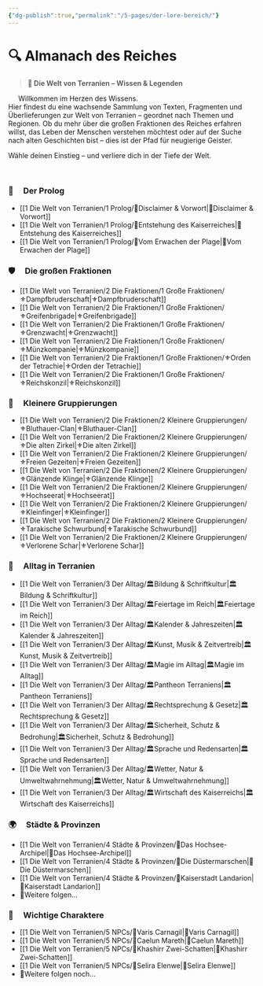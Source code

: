 ```yaml
---
{"dg-publish":true,"permalink":"/5-pages/der-lore-bereich/"}
---
```


# 🔍 **Almanach des Reiches**

> **🌌 Die Welt von Terranien – Wissen & Legenden**

$\quad$
Willkommen im Herzen des Wissens.  
Hier findest du eine wachsende Sammlung von Texten, Fragmenten und Überlieferungen zur Welt von Terranien – geordnet nach Themen und Regionen. Ob du mehr über die großen Fraktionen des Reiches erfahren willst, das Leben der Menschen verstehen möchtest oder auf der Suche nach alten Geschichten bist – dies ist der Pfad für neugierige Geister.

Wähle deinen Einstieg – und verliere dich in der Tiefe der Welt.

$\quad$

### 📖$\quad$**Der Prolog**

- [[1 Die Welt von Terranien/1 Prolog/📜Disclaimer & Vorwort\|📜Disclaimer & Vorwort]]
- [[1 Die Welt von Terranien/1 Prolog/📜Entstehung des Kaiserreiches\|📜Entstehung des Kaiserreiches]]
- [[1 Die Welt von Terranien/1 Prolog/📜Vom Erwachen der Plage\|📜Vom Erwachen der Plage]]
$\quad$
### 🛡️$\quad$**Die großen Fraktionen**

- [[1 Die Welt von Terranien/2 Die Fraktionen/1 Große Fraktionen/⚜️Dampfbruderschaft\|⚜️Dampfbruderschaft]]
- [[1 Die Welt von Terranien/2 Die Fraktionen/1 Große Fraktionen/⚜️Greifenbrigade\|⚜️Greifenbrigade]]
- [[1 Die Welt von Terranien/2 Die Fraktionen/1 Große Fraktionen/⚜️Grenzwacht\|⚜️Grenzwacht]]
- [[1 Die Welt von Terranien/2 Die Fraktionen/1 Große Fraktionen/⚜️Münzkompanie\|⚜️Münzkompanie]]
- [[1 Die Welt von Terranien/2 Die Fraktionen/1 Große Fraktionen/⚜️Orden der Tetrachie\|⚜️Orden der Tetrachie]]
- [[1 Die Welt von Terranien/2 Die Fraktionen/1 Große Fraktionen/⚜️Reichskonzil\|⚜️Reichskonzil]]
$\quad$
### 🔗$\quad$**Kleinere Gruppierungen**

- [[1 Die Welt von Terranien/2 Die Fraktionen/2 Kleinere Gruppierungen/⚜️Bluthauer-Clan\|⚜️Bluthauer-Clan]]
- [[1 Die Welt von Terranien/2 Die Fraktionen/2 Kleinere Gruppierungen/⚜️Die alten Zirkel\|⚜️Die alten Zirkel]]
- [[1 Die Welt von Terranien/2 Die Fraktionen/2 Kleinere Gruppierungen/⚜️Freien Gezeiten\|⚜️Freien Gezeiten]]
- [[1 Die Welt von Terranien/2 Die Fraktionen/2 Kleinere Gruppierungen/⚜️Glänzende Klinge\|⚜️Glänzende Klinge]]
- [[1 Die Welt von Terranien/2 Die Fraktionen/2 Kleinere Gruppierungen/⚜️Hochseerat\|⚜️Hochseerat]]
- [[1 Die Welt von Terranien/2 Die Fraktionen/2 Kleinere Gruppierungen/⚜️Kleinfinger\|⚜️Kleinfinger]]
- [[1 Die Welt von Terranien/2 Die Fraktionen/2 Kleinere Gruppierungen/⚜️Tarakische Schwurbund\|⚜️Tarakische Schwurbund]]
- [[1 Die Welt von Terranien/2 Die Fraktionen/2 Kleinere Gruppierungen/⚜️Verlorene Schar\|⚜️Verlorene Schar]]
$\quad$
### 🏡$\quad$**Alltag in Terranien**

- [[1 Die Welt von Terranien/3 Der Alltag/🏛️Bildung & Schriftkultur\|🏛️Bildung & Schriftkultur]]
- [[1 Die Welt von Terranien/3 Der Alltag/🏛️Feiertage im Reich\|🏛️Feiertage im Reich]]
- [[1 Die Welt von Terranien/3 Der Alltag/🏛️Kalender & Jahreszeiten\|🏛️Kalender & Jahreszeiten]]
- [[1 Die Welt von Terranien/3 Der Alltag/🏛️Kunst, Musik & Zeitvertreib\|🏛️Kunst, Musik & Zeitvertreib]]
- [[1 Die Welt von Terranien/3 Der Alltag/🏛️Magie im Alltag\|🏛️Magie im Alltag]]
- [[1 Die Welt von Terranien/3 Der Alltag/🏛️Pantheon Terraniens\|🏛️Pantheon Terraniens]]
- [[1 Die Welt von Terranien/3 Der Alltag/🏛️Rechtsprechung & Gesetz\|🏛️Rechtsprechung & Gesetz]]
- [[1 Die Welt von Terranien/3 Der Alltag/🏛️Sicherheit, Schutz & Bedrohung\|🏛️Sicherheit, Schutz & Bedrohung]]
- [[1 Die Welt von Terranien/3 Der Alltag/🏛️Sprache und Redensarten\|🏛️Sprache und Redensarten]]
- [[1 Die Welt von Terranien/3 Der Alltag/🏛️Wetter, Natur & Umweltwahrnehmung\|🏛️Wetter, Natur & Umweltwahrnehmung]]
- [[1 Die Welt von Terranien/3 Der Alltag/🏛️Wirtschaft des Kaiserreichs\|🏛️Wirtschaft des Kaiserreichs]]
$\quad$
### 🌍$\quad$**Städte & Provinzen**

- [[1 Die Welt von Terranien/4 Städte & Provinzen/🧭Das Hochsee-Archipel\|🧭Das Hochsee-Archipel]]
- [[1 Die Welt von Terranien/4 Städte & Provinzen/🧭Die Düstermarschen\|🧭Die Düstermarschen]]
- [[1 Die Welt von Terranien/4 Städte & Provinzen/🧭Kaiserstadt Landarion\|🧭Kaiserstadt Landarion]]
- 🧭Weitere folgen...
$\quad$
### 👤$\quad$**Wichtige Charaktere**

- [[1 Die Welt von Terranien/5 NPCs/🧙Varis Carnagil\|🧙Varis Carnagil]]
- [[1 Die Welt von Terranien/5 NPCs/🧙Caelun Mareth\|🧙Caelun Mareth]]
- [[1 Die Welt von Terranien/5 NPCs/🧙Khashirr Zwei-Schatten\|🧙Khashirr Zwei-Schatten]]
- [[1 Die Welt von Terranien/5 NPCs/🧙Selira Elenwe\|🧙Selira Elenwe]]
- 🧙Weitere folgen noch...